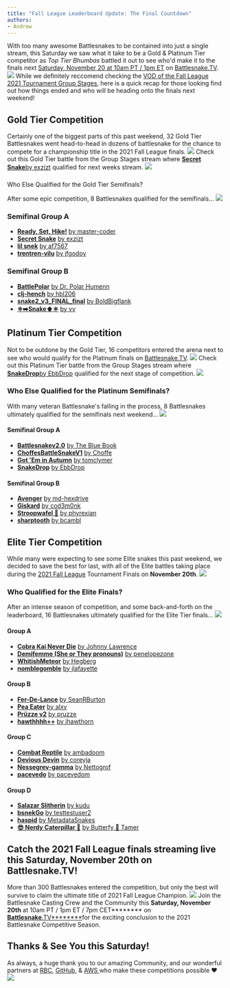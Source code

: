 ```yaml
---
title: "Fall League Leaderboard Update: The Final Countdown"
authors:
- Andrew
---
```


With too many awesome Battlesnakes to be contained into just a single stream, this Saturday we saw what it take to be a Gold & Platinum Tier competitor as *Top Tier Bhumbas* battled it out to see who'd make it to the finals next [Saturday, November 20 at 10am PT / 1pm ET](https://play.battlesnake.com/schedule/) on [Battlesnake.TV](https://Battlesnake.TV).
[![](./img/image-21.png)](https://www.twitch.tv/videos/1204962334)
While we definitely reccomend checking the [VOD of the Fall League 2021 Tournament Group Stages](https://www.twitch.tv/videos/1204962334), here is a quick recap for those looking find out how things ended and who will be heading onto the finals next weekend!

## Gold Tier Competition

Certainly one of the biggest parts of this past weekend, 32 Gold Tier Battlesnakes went head-to-head in dozens of battlesnake for the chance to compete for a championship title in the 2021 Fall League finals.
![](./img/Untitled.png)
Check out this Gold Tier battle from the Group Stages stream where [**Secret Snake**](https://play.battlesnake.com/s/snk_jQGH3yDMfc7xMd6jFbvPYQF9/)[by exzizt](https://play.battlesnake.com/u/exzizt/secret-snake/) qualified for next weeks stream.
![](./img/Secret-Snake.gif)
### 
Who Else Qualified for the Gold Tier Semifinals?

After some epic competition, 8 Battlesnakes qualified for the semifinals...
![](./img/image-18.png)
### Semifinal Group A

- [**Ready, Set, Hike!**](https://play.battlesnake.com/s/snk_SfBDCHxF9rrXpVpXvwhwFPB3/)
[by master-coder](https://play.battlesnake.com/u/master-coder/ready-set-hike/)
- [**Secret Snake**](https://play.battlesnake.com/s/snk_jQGH3yDMfc7xMd6jFbvPYQF9/)
[by exzizt](https://play.battlesnake.com/u/exzizt/secret-snake/)
- [**lil snek**](https://play.battlesnake.com/s/snk_BtttWM4S8fM6M7DWF96DttH3/)
[by af7567](https://play.battlesnake.com/u/af7567/lil-snek/)
- [**trentren-vilu**](https://play.battlesnake.com/s/snk_PRFmBRpXVCDRk68fYgrYF7xQ/)
[by jfgodoy](https://play.battlesnake.com/u/jfgodoy/trentren-vilu/)

### Semifinal Group B

- [**BattlePolar**](https://play.battlesnake.com/s/snk_KxTQyrw6YtDjPJVCxjQ7HkYX/)
[by Dr. Polar Humenn](https://play.battlesnake.com/u/drpolarhumenn/battlepolar/)
- [**clj-hench**](https://play.battlesnake.com/s/snk_8g7JfmwyVm7JXW7qTcbtSWkd/)
[by hbl206](https://play.battlesnake.com/u/hbl206/clj-hench/)
- [**snake2_v3_FINAL_final**](https://play.battlesnake.com/s/snk_pfTwS4KFykCh4kmqj8qJkv9Y/)
[by BoldBigflank](https://play.battlesnake.com/u/boldbigflank/snake2_v3_final_final/)
- [**⚛️➡️Snake⬆️⚛️**](https://play.battlesnake.com/s/snk_Yj9KQBqCYWCPkVRJdmmXSQGM/)
[by vv](https://play.battlesnake.com/u/vvagias/snake/)

## Platinum Tier Competition

Not to be outdone by the Gold Tier, 16 competitors entered the arena next to see who would qualify for the Platinum finals on [Battlesnake.TV](https://battlesnake.tv).
![](./img/image-23.png)
Check out this Platinum Tier battle from the Group Stages stream where [**SnakeDrop**](https://play.battlesnake.com/s/snk_P8TJK4VH3fcf6kDBbtvjXYRJ/)[by EbbDrop](https://play.battlesnake.com/u/ebbdrop/snakedrop/) qualified for the next stage of competition.
![](./img/SnakeDrop.gif)
### Who Else Qualified for the Platinum Semifinals?

With many veteran Battlesnake's falling in the process, 8 Battlesnakes ultimately qualified for the semifinals next weekend...
![](./img/image-19.png)
#### Semifinal Group A

- [**Battlesnakev2.0**](https://play.battlesnake.com/s/snk_bjSmh7gvjdWRxVkXCMM4WVcH/)
[by The Blue Book](https://play.battlesnake.com/u/bluebook/battlesnakev20/)
- [**ChoffesBattleSnakeV1**](https://play.battlesnake.com/s/snk_tyf379y7kPXrxV6pXHxP6cq6/)
[by Choffe](https://play.battlesnake.com/u/choffe/choffesbattlesnakev1/)
- [**Got 'Em in Autumn**](https://play.battlesnake.com/s/snk_RqTRHck4bvgkjghbjC4yjM7B/)
[by tomclymer](https://play.battlesnake.com/u/tomclymer/got-em-in-autumn/)
- [**SnakeDrop**](https://play.battlesnake.com/s/snk_P8TJK4VH3fcf6kDBbtvjXYRJ/)
[by EbbDrop](https://play.battlesnake.com/u/ebbdrop/snakedrop/)

#### Semifinal Group B

- [**Avenger**](https://play.battlesnake.com/s/snk_w8mGJ7xQxRcBDwKKHF3tm83P/)
[by md-hexdrive](https://play.battlesnake.com/u/md-hexdrive/avenger/)
- [**Giskard**](https://play.battlesnake.com/s/snk_kg6wdf6xVy9KwdPWkSdJv8Q8/)
[by cod3m0nk](https://play.battlesnake.com/u/cod3m0nk/giskard/)
- [**Stroopwafel 🧇**](https://play.battlesnake.com/s/snk_SCVTvcXHXcYRHPSMtFqC3FP9/)
[by phyrexian](https://play.battlesnake.com/u/phyrexian/stroopwafel/)
- [**sharptooth**](https://play.battlesnake.com/s/snk_9wGSWSH6mJMKwF3gQYpPvTRX/)
[by bcambl](https://play.battlesnake.com/u/bcambl/sharptooth/)

## Elite Tier Competition

While many were expecting to see some Elite snakes this past weekend, we decided to save the best for last, with all of the Elite battles taking place during the [2021 Fall League](https://play.battlesnake.com/fall-league) Tournament Finals on **November 20th**.
![](./img/image-27.png)
### Who Qualified for the Elite Finals?

After an intense season of competition, and some back-and-forth on the leaderboard, 16 Battlesnakes ultimately qualified for the Elite Tier finals...
![](./img/image-20.png)
#### Group A

- [**Cobra Kai Never Die**](https://play.battlesnake.com/s/snk_xQKRg4T3dCpCgV9bv8rSvFRY/)
[by Johnny Lawrence](https://play.battlesnake.com/u/itzamna/cobra-kai-never-die/)
- [**Demifemme (She or They pronouns)**](https://play.battlesnake.com/s/snk_6DBWhC7fYgkf67rBWCMr3qhV/)
[by penelopezone](https://play.battlesnake.com/u/penelopezone/demifemme-she-or-they-pronouns/)
- [**WhitishMeteor**](https://play.battlesnake.com/s/snk_gYPt8TmKMHXMkxVCSjdpPPwC/)
[by Hegberg](https://play.battlesnake.com/u/hegberg/whitishmeteor/)
- [**nomblegomble**](https://play.battlesnake.com/s/snk_JBxYvdPkHfpSfCjtQGfGTxQS/)
[by jlafayette](https://play.battlesnake.com/u/jlafayette/nomblegomble/)

#### Group B

- [**Fer-De-Lance**](https://play.battlesnake.com/s/snk_DVxrMtqpJbTMQy3HGfFSvJCK/)
[by SeanRBurton](https://play.battlesnake.com/u/seanrburton/fer-de-lance/)
- [**Pea Eater**](https://play.battlesnake.com/s/snk_QqHMWM4fqFDptCpWW3FT77fc/)
[by alxv](https://play.battlesnake.com/u/alxv/pea-eater/)
- [**Prüzze v2**](https://play.battlesnake.com/s/snk_BjJCCT7gH48SvQ8VYpthTHCC/)
[by pruzze](https://play.battlesnake.com/u/pruzze/pruzze-v2/)
- [**hawthhhh++**](https://play.battlesnake.com/s/snk_pdKH4hVq4tJdC6GWpMCd7mkQ/)
[by jhawthorn](https://play.battlesnake.com/u/jhawthorn/hawthhhh/)

#### Group C

- [**Combat Reptile**](https://play.battlesnake.com/s/snk_RGTcCQVcRJ4v7fbtx6GqMY6Y/)
[by ambadoom](https://play.battlesnake.com/u/ambadoom/combat-reptile/)
- [**Devious Devin**](https://play.battlesnake.com/s/snk_CwpdMHmBTdP9cyFvvTxV6SkR/)
[by coreyja](https://play.battlesnake.com/u/coreyja/devious-devin/)
- [**Nessegrev-gamma**](https://play.battlesnake.com/s/snk_8Yry3pmVFbfBG9TbWK4jpC73/)
[by Nettogrof](https://play.battlesnake.com/u/nettogrof/nessegrev-gamma/)
- [**pacevedo**](https://play.battlesnake.com/s/snk_Sp9yjB96JYCxjtTxt7G7dcrY/)
[by pacevedom](https://play.battlesnake.com/u/pacevedom/pacevedo/)

#### Group D

- [**Salazar Slitherin**](https://play.battlesnake.com/s/snk_CwjdjvhYFy7jf7rSQbckxhwQ/)
[by kudu](https://play.battlesnake.com/u/kudu/salazar-slitherin/)
- [**bsnekGo**](https://play.battlesnake.com/s/snk_8pHMvwXYjfmDfYPxpqcqS67F/)
[by testtestuser2](https://play.battlesnake.com/u/testtestuser2/bsnekgo/)
- [**haspid**](https://play.battlesnake.com/s/snk_dcwSVRrfmWtjrMkGRJQP6M6V/)
[by MetadataSnakes](https://play.battlesnake.com/t/metadatasnakes/haspid/)
- [**😎 Nerdy Caterpillar 🐛**](https://play.battlesnake.com/s/snk_3MDgxkHfVGKRqYyrbqDdDB9G/)
[by Butterfy 🦋 Tamer](https://play.battlesnake.com/u/theapx/nerdy-caterpillar/)

## Catch the 2021 Fall League finals streaming live this Saturday, November 20th on Battlesnake.TV!

More than 300 Battlesnakes entered the competition, but only the best will survive to claim the ultimate title of 2021 Fall League Champion.
![](./img/image-17.png)
Join the Battlesnake Casting Crew and the Community this ****Saturday, November 20th**** at 10am PT / 1pm ET / 7pm CET******** on [****Battlesnake****.TV********](https://battlesnake.tv/)for the exciting conclusion to the 2021 Battlesnake Competitive Season.

## Thanks & See You this Saturday!

As always, a huge thank you to our amazing Community, and our wonderful partners at [RBC](https://jobs.rbc.com/ca/en/featuredopportunities/technology-jobs), [GitHub](https://github.com/), & [AWS ](https://aws.amazon.com/what-is-cloud-computing)who make these competitions possible ❤️‌
![](./img/image-25.png)
